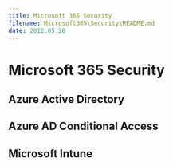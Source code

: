 ```yaml
---
title: Microsoft 365 Security
filename: Microsoft365\Security\README.md
date: 2012.05.28
---
```


# Microsoft 365 Security

## Azure Active Directory

## Azure AD Conditional Access

## Microsoft Intune

